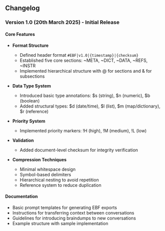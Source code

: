 ## Changelog

### Version 1.0 (20th March 2025) - Initial Release

#### Core Features

- **Format Structure**
  - Defined header format `#EBF|v1.0|{timestamp}|{checksum}`
  - Established five core sections: ~META, ~DICT, ~DATA, ~REFS, ~INSTR
  - Implemented hierarchical structure with @ for sections and & for subsections

- **Data Type System**
  - Introduced basic type annotations: $s (string), $n (numeric), $b (boolean)
  - Added structural types: $d (date/time), $l (list), $m (map/dictionary), $r (reference)

- **Priority System**
  - Implemented priority markers: !H (high), !M (medium), !L (low)

- **Validation**
  - Added document-level checksum for integrity verification

- **Compression Techniques**
  - Minimal whitespace design
  - Symbol-based delimiters
  - Hierarchical nesting to avoid repetition
  - Reference system to reduce duplication

#### Documentation

- Basic prompt templates for generating EBF exports
- Instructions for transferring context between conversations
- Guidelines for introducing braindumps to new conversations
- Example structure with sample implementation

